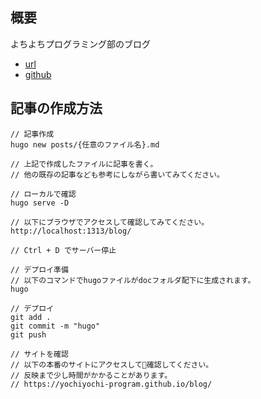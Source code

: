 ## 概要
よちよちプログラミング部のブログ
* [url](https://yochiyochi-program.github.io/blog/)
* [github](https://github.com/yochiyochi-program/blog)

## 記事の作成方法
```
// 記事作成
hugo new posts/{任意のファイル名}.md

// 上記で作成したファイルに記事を書く。
// 他の既存の記事なども参考にしながら書いてみてください。

// ローカルで確認
hugo serve -D

// 以下にブラウザでアクセスして確認してみてください。
http://localhost:1313/blog/

// Ctrl + D でサーバー停止

// デプロイ準備
// 以下のコマンドでhugoファイルがdocフォルダ配下に生成されます。
hugo

// デプロイ
git add .
git commit -m "hugo"
git push

// サイトを確認
// 以下の本番のサイトにアクセスして確認してください。
// 反映まで少し時間がかかることがあります。
// https://yochiyochi-program.github.io/blog/
```